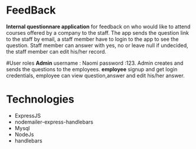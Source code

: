 # FeedBack

**Internal questionnare application**
for feedback on who would like to attend courses offered by a company to the staff.
The app sends the question link to the staff by email, a staff member have to login to the app to see the question.
Staff member can answer with yes, no or leave null if undecided, the staff member can edit his/her record.

#User roles
**Admin** username : Naomi password :123.
Admin creates and sends the questions to the employees.
**employee** signup and get login credentials, employee can view question,answer and edit his/her answer.

# Technologies

- ExpressJS
- nodemailer-express-handlebars
- Mysql
- NodeJs
- handlebars

